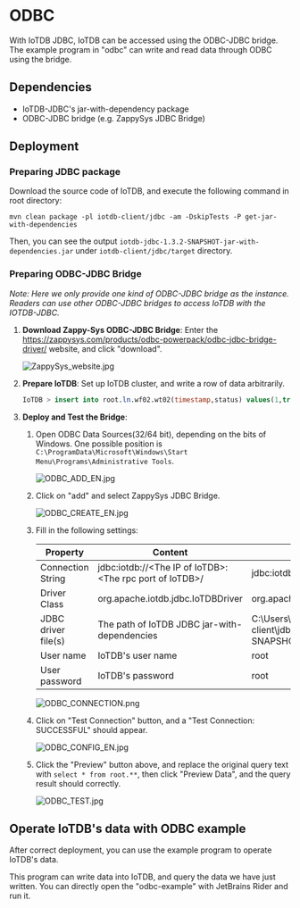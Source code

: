 <!--

    Licensed to the Apache Software Foundation (ASF) under one
    or more contributor license agreements.  See the NOTICE file
    distributed with this work for additional information
    regarding copyright ownership.  The ASF licenses this file
    to you under the Apache License, Version 2.0 (the
    "License"); you may not use this file except in compliance
    with the License.  You may obtain a copy of the License at
    
        http://www.apache.org/licenses/LICENSE-2.0
    
    Unless required by applicable law or agreed to in writing,
    software distributed under the License is distributed on an
    "AS IS" BASIS, WITHOUT WARRANTIES OR CONDITIONS OF ANY
    KIND, either express or implied.  See the License for the
    specific language governing permissions and limitations
    under the License.

-->

# ODBC
With IoTDB JDBC, IoTDB can be accessed using the ODBC-JDBC bridge. The example program in "odbc" can write and read data through ODBC using the bridge.

## Dependencies
* IoTDB-JDBC's jar-with-dependency package
* ODBC-JDBC bridge (e.g. ZappySys JDBC Bridge)

## Deployment
### Preparing JDBC package
Download the source code of IoTDB, and execute the following command in root directory:
```shell
mvn clean package -pl iotdb-client/jdbc -am -DskipTests -P get-jar-with-dependencies
```
Then, you can see the output `iotdb-jdbc-1.3.2-SNAPSHOT-jar-with-dependencies.jar` under `iotdb-client/jdbc/target` directory.

### Preparing ODBC-JDBC Bridge
*Note: Here we only provide one kind of ODBC-JDBC bridge as the instance. Readers can use other ODBC-JDBC bridges to access IoTDB with the IOTDB-JDBC.*
1.  **Download Zappy-Sys ODBC-JDBC Bridge**:
    Enter the https://zappysys.com/products/odbc-powerpack/odbc-jdbc-bridge-driver/ website, and click "download".
    
    ![ZappySys_website.jpg](https://alioss.timecho.com/upload/ZappySys_website.jpg)
    
2. **Prepare IoTDB**: Set up IoTDB cluster, and write a row of data arbitrarily.
    ```sql
    IoTDB > insert into root.ln.wf02.wt02(timestamp,status) values(1,true)
    ```
    
3. **Deploy and Test the Bridge**:
    1. Open ODBC Data Sources(32/64 bit), depending on the bits of Windows. One possible position is `C:\ProgramData\Microsoft\Windows\Start Menu\Programs\Administrative Tools`.

       ![ODBC_ADD_EN.jpg](https://alioss.timecho.com/upload/ODBC_ADD_EN.jpg)
       
    3. Click on "add" and select ZappySys JDBC Bridge.
       
       ![ODBC_CREATE_EN.jpg](https://alioss.timecho.com/upload/ODBC_CREATE_EN.jpg)
       
    5. Fill in the following settings:

       | Property            | Content                                                   | Example                                                                                                            |
       |---------------------|-----------------------------------------------------------|--------------------------------------------------------------------------------------------------------------------|
       | Connection String   | jdbc:iotdb://\<The IP of IoTDB>:\<The rpc port of IoTDB>/ | jdbc:iotdb://127.0.0.1:6667/                                                                                       |
       | Driver Class        | org.apache.iotdb.jdbc.IoTDBDriver                         | org.apache.iotdb.jdbc.IoTDBDriver                                                                                  |
       | JDBC driver file(s) | The path of IoTDB JDBC jar-with-dependencies              | C:\Users\13361\Documents\GitHub\iotdb\iotdb-client\jdbc\target\iotdb-jdbc-1.3.2-SNAPSHOT-jar-with-dependencies.jar |
       | User name           | IoTDB's user name                                         | root                                                                                                               |
       | User password       | IoTDB's password                                          | root                                                                                                               |
       
       ![ODBC_CONNECTION.png](https://alioss.timecho.com/upload/ODBC_CONNECTION.png)
       
    6. Click on "Test Connection" button, and a "Test Connection: SUCCESSFUL" should appear.
   
       ![ODBC_CONFIG_EN.jpg](https://alioss.timecho.com/upload/ODBC_CONFIG_EN.jpg)
       
    7. Click the "Preview" button above, and replace the original query text with `select * from root.**`, then click "Preview Data", and the query result should correctly.
   
       ![ODBC_TEST.jpg](https://alioss.timecho.com/upload/ODBC_TEST.jpg)

## Operate IoTDB's data with ODBC example
After correct deployment, you can use the example program to operate IoTDB's data. 

This program can write data into IoTDB, and query the data we have just written. You can directly open the "odbc-example" with JetBrains Rider and run it.
